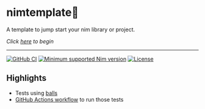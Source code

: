 # nimtemplate:scroll:

A template to jump start your nim library or project.

_Click [here](../../../nimtemplate/generate) to begin_

---
[![GitHub CI](../../actions/workflows/build.yml/badge.svg)](../../actions)
[![Minimum supported Nim version](https://img.shields.io/badge/Nim-1.6.11+-informational?logo=Nim&labelColor=232733&color=F3D400)](https://nim-lang.org)
[![License](https://img.shields.io/github/license/Gruruya/nimtemplate?logo=GNU&logoColor=000000&labelColor=FFFFFF&color=663366)](LICENSE.md)

## Highlights
* Tests using [balls](https://github.com/disruptek/balls)
* [GitHub Actions workflow](.github/workflows/build.yml) to run those tests
